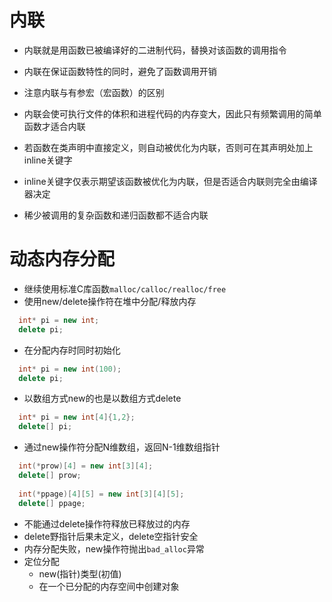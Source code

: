 

# 内联

* 内联就是用函数已被编译好的二进制代码，替换对该函数的调用指令
* 内联在保证函数特性的同时，避免了函数调用开销
* 注意内联与有参宏（宏函数）的区别

* 内联会使可执行文件的体积和进程代码的内存变大，因此只有频繁调用的简单函数才适合内联
* 若函数在类声明中直接定义，则自动被优化为内联，否则可在其声明处加上inline关键字
* inline关键字仅表示期望该函数被优化为内联，但是否适合内联则完全由编译器决定
* 稀少被调用的复杂函数和递归函数都不适合内联


# 动态内存分配

* 继续使用标准C库函数`malloc/calloc/realloc/free`
* 使用new/delete操作符在堆中分配/释放内存
```c++
  int* pi = new int; 
  delete pi;
```
* 在分配内存时同时初始化
```c++
  int* pi = new int(100);
  delete pi;
```
* 以数组方式new的也是以数组方式delete
```c++
  int* pi = new int[4]{1,2}; 
  delete[] pi;
```
* 通过new操作符分配N维数组，返回N-1维数组指针
```c++
  int(*prow)[4] = new int[3][4];
  delete[] prow;
  
  int(*ppage)[4][5] = new int[3][4][5];
  delete[] ppage;
```
* 不能通过delete操作符释放已释放过的内存
* delete野指针后果未定义，delete空指针安全
* 内存分配失败，new操作符抛出`bad_alloc`异常
* 定位分配
  * new(指针)类型(初值)
  * 在一个已分配的内存空间中创建对象





